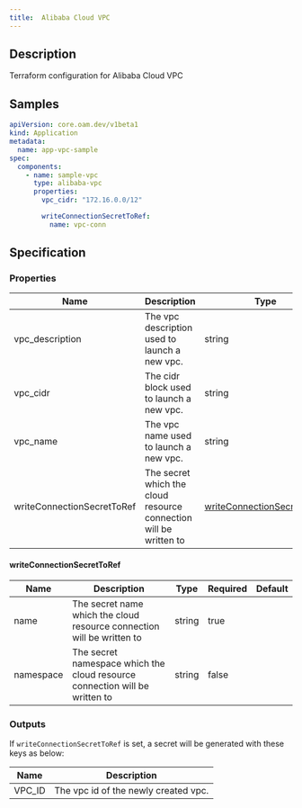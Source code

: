 ```yaml
---
title:  Alibaba Cloud VPC
---
```


## Description

Terraform configuration for Alibaba Cloud VPC

## Samples

```yaml
apiVersion: core.oam.dev/v1beta1
kind: Application
metadata:
  name: app-vpc-sample
spec:
  components:
    - name: sample-vpc
      type: alibaba-vpc
      properties:
        vpc_cidr: "172.16.0.0/12"

        writeConnectionSecretToRef:
          name: vpc-conn
```

## Specification


### Properties

 Name | Description | Type | Required | Default 
 ------------ | ------------- | ------------- | ------------- | ------------- 
 vpc_description | The vpc description used to launch a new vpc. | string | false |  
 vpc_cidr | The cidr block used to launch a new vpc. | string | false |  
 vpc_name | The vpc name used to launch a new vpc. | string | false |  
 writeConnectionSecretToRef | The secret which the cloud resource connection will be written to | [writeConnectionSecretToRef](#writeConnectionSecretToRef) | false |  


#### writeConnectionSecretToRef

 Name | Description | Type | Required | Default 
 ------------ | ------------- | ------------- | ------------- | ------------- 
 name | The secret name which the cloud resource connection will be written to | string | true |  
 namespace | The secret namespace which the cloud resource connection will be written to | string | false |  


### Outputs

If `writeConnectionSecretToRef` is set, a secret will be generated with these keys as below:

 Name | Description 
 ------------ | ------------- 
 VPC_ID | The vpc id of the newly created vpc.
